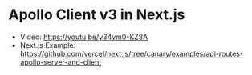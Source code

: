 # Apollo Client v3 in Next.js

- Video: https://youtu.be/y34ym0-KZ8A
- Next.js Example: https://github.com/vercel/next.js/tree/canary/examples/api-routes-apollo-server-and-client
